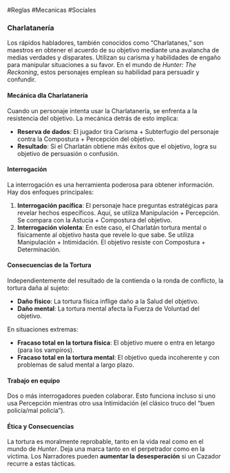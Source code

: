 #Reglas #Mecanicas #Sociales 

### Charlatanería

Los rápidos habladores, también conocidos como “Charlatanes,” son maestros en obtener el acuerdo de su objetivo mediante una avalancha de medias verdades y disparates. Utilizan su carisma y habilidades de engaño para manipular situaciones a su favor. En el mundo de _Hunter: The Reckoning_, estos personajes emplean su habilidad para persuadir y confundir.

#### Mecánica dla Charlatanería

Cuando un personaje intenta usar la Charlatanería, se enfrenta a la resistencia del objetivo. La mecánica detrás de esto implica:

- **Reserva de dados**: El jugador tira Carisma + Subterfugio del personaje contra la Compostura + Percepción del objetivo.
- **Resultado**: Si el Charlatán obtiene más éxitos que el objetivo, logra su objetivo de persuasión o confusión.

#### Interrogación

La interrogación es una herramienta poderosa para obtener información. Hay dos enfoques principales:

1. **Interrogación pacífica**: El personaje hace preguntas estratégicas para revelar hechos específicos. Aquí, se utiliza Manipulación + Percepción. Se compara con la Astucia + Compostura del objetivo.
2. **Interrogación violenta**: En este caso, el Charlatán tortura mental o físicamente al objetivo hasta que revele lo que sabe. Se utiliza Manipulación + Intimidación. El objetivo resiste con Compostura + Determinación.

#### Consecuencias de la Tortura

Independientemente del resultado de la contienda o la ronda de conflicto, la tortura daña al sujeto:

- **Daño físico**: La tortura física inflige daño a la Salud del objetivo.
- **Daño mental**: La tortura mental afecta la Fuerza de Voluntad del objetivo.

En situaciones extremas:

- **Fracaso total en la tortura física**: El objetivo muere o entra en letargo (para los vampiros).
- **Fracaso total en la tortura mental**: El objetivo queda incoherente y con problemas de salud mental a largo plazo.

#### Trabajo en equipo

Dos o más interrogadores pueden colaborar. Esto funciona incluso si uno usa Percepción mientras otro usa Intimidación (el clásico truco del “buen policía/mal policía”).

#### Ética y Consecuencias

La tortura es moralmente reprobable, tanto en la vida real como en el mundo de _Hunter_. Deja una marca tanto en el perpetrador como en la víctima. Los Narradores pueden **aumentar la desesperación** si un Cazador recurre a estas tácticas.